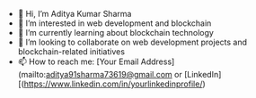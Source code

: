 
- 👋 Hi, I’m Aditya Kumar Sharma
- 👀 I’m interested in web development and blockchain
- 🌱 I’m currently learning about blockchain technology
- 💞️ I’m looking to collaborate on web development projects and blockchain-related initiatives
- 📫 How to reach me: [Your Email Address](mailto:aditya91sharma73619@gmail.com or [LinkedIn][(https://www.linkedin.com/in/yourlinkedinprofile/)

<!---
adisharma9120/adisharma9120 is a ✨ special ✨ repository because its `README.md` (this file) appears on your GitHub profile.
You can click the Preview link to take a look at your changes.
--->

